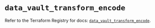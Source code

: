 # `data_vault_transform_encode`

Refer to the Terraform Registry for docs: [`data_vault_transform_encode`](https://registry.terraform.io/providers/hashicorp/vault/4.6.0/docs/data-sources/transform_encode).
